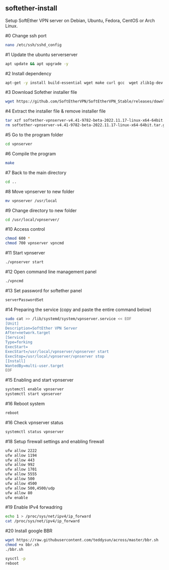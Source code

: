 ## softether-install
Setup SoftEther VPN server on Debian, Ubuntu, Fedora, CentOS or Arch Linux.

#0 Change ssh port
```bash
nano /etc/ssh/sshd_config
```



#1 Update the ubuntu serverserver
```bash
apt update && apt upgrade -y
```



#2 Install dependency
```bash
apt-get -y install build-essential wget make curl gcc  wget zlib1g-dev tzdata git libreadline-dev libncurses-dev libssl-dev
```



#3 Download Sofether installer file
```bash
wget https://github.com/SoftEtherVPN/SoftEtherVPN_Stable/releases/download/v4.41-9782-beta/softether-vpnserver-v4.41-9782-beta-2022.11.17-linux-x64-64bit.tar.gz
```



#4 Extract the installer file & remove installer file
```bash
tar xzf softether-vpnserver-v4.41-9782-beta-2022.11.17-linux-x64-64bit.tar.gz
rm softether-vpnserver-v4.41-9782-beta-2022.11.17-linux-x64-64bit.tar.gz
```



#5 Go to the program folder
```bash
cd vpnserver
```



#6 Compile the program
```bash
make
```



#7 Back to the main directory
```bash
cd ..
```



#8 Move vpnserver to new folder
```bash
mv vpnserver /usr/local
```


#9 Change directory to new folder
```bash
cd /usr/local/vpnserver/
```



#10 Access control
```bash
chmod 600 *
chmod 700 vpnserver vpncmd
```



#11 Start vpnserver
```bash
./vpnserver start
```


#12 Open command line management panel
```bash
./vpncmd
```


#13 Set password for softether panel
```bash
serverPasswordSet
```


#14 Preparing the service (copy and paste the entire command below)
```bash
sudo cat >> /lib/systemd/system/vpnserver.service << EOF
[Unit]
Description=SoftEther VPN Server
After=network.target
[Service]
Type=forking
ExecStart=
ExecStart=/usr/local/vpnserver/vpnserver start
ExecStop=/usr/local/vpnserver/vpnserver stop
[Install]
WantedBy=multi-user.target
EOF
```


#15 Enabling and start vpnserver
```bash
systemctl enable vpnserver
systemctl start vpnserver
```


#16 Reboot system
```bash
reboot
```

#16 Check vpnserver status
```bash
systemctl status vpnserver
```

#18 Setup firewall settings and enabling firewall
```bash
ufw allow 2222
ufw allow 1194
ufw allow 443
ufw allow 992
ufw allow 1701
ufw allow 5555
ufw allow 500
ufw allow 4500
ufw allow 500,4500/udp
ufw allow 80
ufw enable
```


#19 Enable IPv4 forwadring 
```bash
echo 1 > /proc/sys/net/ipv4/ip_forward
cat /proc/sys/net/ipv4/ip_forward
```


#20 Install google BBR
```bash
wget https://raw.githubusercontent.com/teddysun/across/master/bbr.sh
chmod +x bbr.sh
./bbr.sh
```
```bash
sysctl -p
reboot
```
